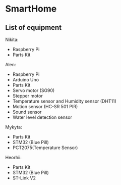 # SmartHome
## List of equipment

Nikita: </br>
* Raspberry Pi
* Parts Kit

Alen: </br>
* Raspberry Pi
* Arduino Uno
* Parts Kit
* Servo motor (SG90)
* Stepper motor
* Temperature sensor and Humidity sensor (DHT11)
* Motion sensor (HC-SR 501 PIR)
* Sound sensor
* Water level detection sensor

Mykyta: </br>
* Parts Kit
* STM32 (Blue Pill)
* PCT2075(Temperature Sensor)

Heorhii: </br>
* Parts Kit
* STM32 (Blue Pill)
* ST-Link V2
